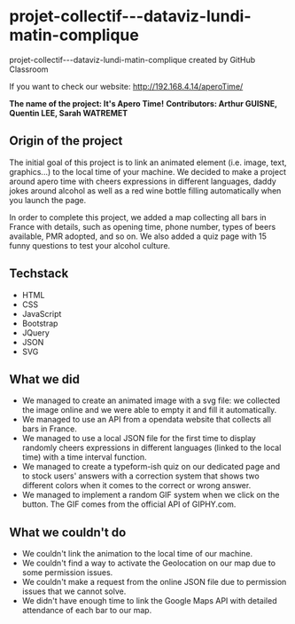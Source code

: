 # projet-collectif---dataviz-lundi-matin-complique
projet-collectif---dataviz-lundi-matin-complique created by GitHub Classroom

If you want to check our website: http://192.168.4.14/aperoTime/

**The name of the project: It's Apero Time!**
**Contributors: Arthur GUISNE, Quentin LEE, Sarah WATREMET**

## Origin of the project

The initial goal of this project is to link an animated element (i.e. image, text, graphics...) to the local time of your machine. 
We decided to make a project around apero time with cheers expressions in different languages, daddy jokes around alcohol as well as a red wine bottle filling automatically when you launch the page.

In order to complete this project, we added a map collecting all bars in France with details, such as opening time, phone number, types of beers available, PMR adopted, and so on.
We also added a quiz page with 15 funny questions to test your alcohol culture. 

## Techstack

- HTML
- CSS
- JavaScript
- Bootstrap
- JQuery
- JSON 
- SVG


## What we did

- We managed to create an animated image with a svg file: we collected the image online and we were able to empty it and fill it automatically.
- We managed to use an API from a opendata website that collects all bars in France.
- We managed to use a local JSON file for the first time to display randomly cheers expressions in different languages (linked to the local time) with a time interval function. 
- We managed to create a typeform-ish quiz on our dedicated page and to stock users' answers with a correction system that shows two different colors when it comes to the correct or wrong answer.
- We managed to implement a random GIF system when we click on the button. The GIF comes from the official API of GIPHY.com.

## What we couldn't do

- We couldn't link the animation to the local time of our machine.
- We couldn't find a way to activate the Geolocation on our map due to some permission issues. 
- We couldn't make a request from the online JSON file due to permission issues that we cannot solve. 
- We didn't have enough time to link the Google Maps API with detailed attendance of each bar to our map. 
